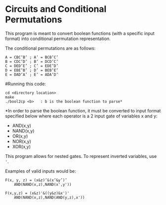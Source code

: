 # Circuits and Conditional Permutations
This program is meant to convert boolean functions (with a specific input format) into conditional permutation representation. 

The conditional permutations are as follows:
   
    A = CBC’B’ ; A’ = BCB’C’
	B = CDC’D’ ; B’ = DCD’C’
	C = DED’E’ ; C’ = EDE’D’
	D = EBE’B’ ; D’ = BEB’E’
	E = DAD’A’ ; E’ = ADA’D’

#Running this code:

	cd <directory location>
	make 
	./bool2cp <b>	: b is the boolean function to parse*

*In  order to parse the boolean function, it must be converted to input format specified below where each operator is a 2 input gate of variables x and y:
* AND(x,y)
* NAND(x,y)
* OR(x,y)
* NOR(x,y)
* XOR(x,y)

This program allows for nested gates. To represent inverted variables, use `'`. 

Examples of valid inputs would be:

	F(x, y, z) = (x&z)’&(x’&y’)’
		AND(NAND(x,z),NAND(x',y'))

	F(x,y,z) = (x&z)'&((y&z)&x')'
		AND(NAND(x,z),NAND(AND(y,z),x'))


